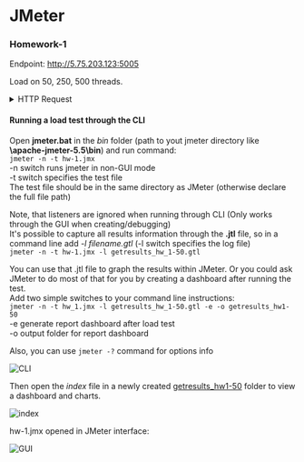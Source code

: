 # JMeter

### Homework-1

Endpoint: http://5.75.203.123:5005

Load on 50, 250, 500 threads.

<details>  
<summary>HTTP Request</summary> 

1) http://5.75.203.123:5005/get_method  
request: GET  
name: string  
age: int  

2) http://5.75.203.123:5005/user_info_2  
request: POST  
name: string  
age: int  
salary: int  

3) http://5.75.203.123:5005/user_info_3  
request: POST  
name: string  
age: int  
salary: int  

4) http://5.75.203.123:5005/object_info_1  
request: GET  
name: string  
age: int  
weight: int  

5) http://5.75.203.123:5005/object_info_2  
request: GET  
name: string  
age: int  
salary: int  

6) http://5.75.203.123:5005/object_info_3  
request: GET  
name: string  
age: int  
salary: int  

7) http://5.75.203.123:5005/object_info_4  
request: GET  
name: string  
age: int  
salary: int  

</details> 

#### Running a load test through the CLI

Open **jmeter.bat** in the *bin* folder (path to yout jmeter directory like **\apache-jmeter-5.5\bin**) and run command:  
```jmeter -n -t hw-1.jmx```  
-n switch runs jmeter in non-GUI mode  
-t switch specifies the test file  
The test file should be in the same directory as JMeter (otherwise declare the full file path)  

Note, that listeners are ignored when running through CLI (Only works through the GUI when creating/debugging)  
It's possible to capture all results information through the **.jtl** file, so in a command line add *-l filename.gtl* (-l switch specifies the log file)  
```jmeter -n -t hw-1.jmx -l getresults_hw_1-50.gtl```  

You can use that .jtl file to graph the results within JMeter. Or you could ask JMeter to do most of that for you by creating a dashboard after running the test.  
Add two simple switches to your command line instructions:  
```jmeter -n -t hw_1.jmx -l getresults_hw_1-50.gtl -e -o getresults_hw1-50```  
-e generate report dashboard after load test  
-o output folder for report dashboard  

Also, you can use ```jmeter -?``` command for options info   

![CLI](/hw_1/screenshots/CLI_runs.jpg "CLI")

Then open the *index* file in a newly created [getresults_hw1-50](/hw_1/getresults_hw1-50) folder to view a dashboard and charts.  

![index](/hw_1/screenshots/dashboard.jpg "dashboard")  

hw-1.jmx opened in JMeter interface:  

![GUI](/hw_1/screenshots/GUI_tg.jpg "GUI")  

